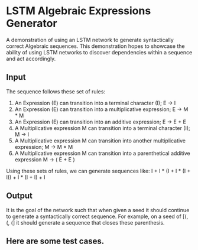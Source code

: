 # LSTM Algebraic Expressions Generator
A demonstration of using an LSTM network to generate syntactically correct Algebraic sequences. This demonstration hopes to showcase the ability of using LSTM networks to discover dependencies within a sequence and act accordingly. 

## Input
The sequence follows these set of rules:

1. An Expression (E) can transition into a terminal character (I); E -> I
2. An Expression (E) can transition into a multiplicative expression; E -> M * M
3. An Expression (E) can transition into an additive expression; E -> E + E
4. A Multiplicative expression M can transition into a terminal character (I); M -> I
5. A Multiplicative expression M can transition into another multiplicative expression; M -> M * M
6. A Multiplicative expression M can transition into a parenthetical additive expression M -> ( E + E )

Using these sets of rules, we can generate sequences like:
I + I * (I + I * (I + I)) + I * (I + I) + I

## Output
It is the goal of the network such that when given a seed it should continue to generate a syntactically correct sequence.
For example, on a seed of [(, (, (] it should generate a sequence that closes these parenthesis.

## Here are some test cases.
